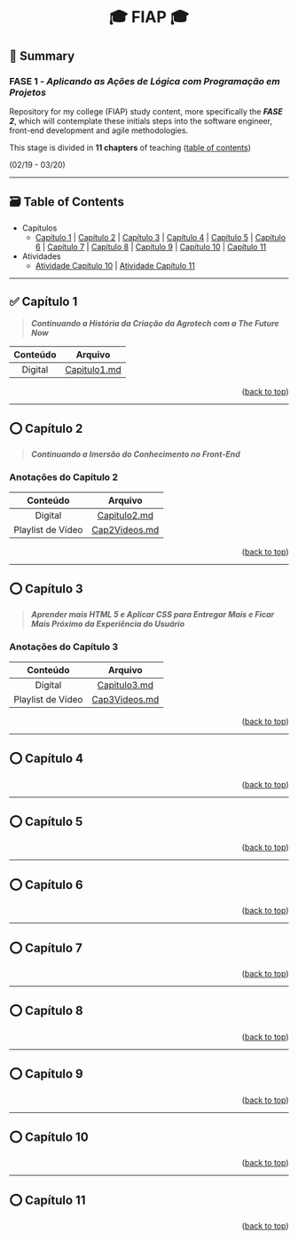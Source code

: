 <div name="readme-top">
  <h1 align=center>🎓 FIAP 🎓</h1>
</div> 

## 📌 Summary

### FASE 1 - *Aplicando as Ações de Lógica com Programação em Projetos*

Repository for my college (FIAP) study content, more specifically the ***FASE 2***, which will contemplate these initials steps into the software engineer, front-end development and agile methodologies.

This stage is divided in **11 chapters** of teaching ([table of contents](#table-of-contents))

(02/19 - 03/20)

<hr name="table-of-contents">

## 🗃️ Table of Contents

- Capítulos
  - [Capítulo 1](#capitulo1) | [Capítulo 2](#capitulo2) | [Capítulo 3](#capitulo3) | [Capítulo 4](#capitulo4) | [Capítulo 5](#capitulo5) | [Capítulo 6](#capitulo6) | [Capítulo 7](#capitulo7) | [Capítulo 8](#capitulo8) | [Capítulo 9](#capitulo9) | [Capítulo 10](#capitulo10) | [Capítulo 11](#capitulo11)
- Atividades
  - [Atividade Capítulo 10]() | [Atividade Capítulo 11]()

<hr name="capitulo1">

## ✅ Capítulo 1

>***Continuando a História da Criação da Agrotech com a The Future Now***

| Conteúdo | Arquivo |
| :---: | :---: |
| Digital | [Capitulo1.md](./Capitulos/Capitulo1/Capitulo1.md) |

<p align="right">(<a href="#readme-top">back to top</a>)

<hr name="capitulo2">

## ⭕ Capítulo 2

>***Continuando a Imersão do Conhecimento no Front-End***

### Anotações do Capítulo 2

| Conteúdo | Arquivo |
| :---: | :---: |
| Digital | [Capitulo2.md](./Capitulos/Capitulo2/Capitulo2.md) |
| Playlist de Vídeo | [Cap2Videos.md](./Capitulos/Capitulo2/Cap2Videos.md) |

<p align="right">(<a href="#readme-top">back to top</a>)

<hr name="capitulo3">

## ⭕ Capítulo 3

>***Aprender mais HTML 5 e Aplicar CSS para Entregar Mais e Ficar Mais Próximo da Experiência do Usuário***

### Anotações do Capítulo 3

| Conteúdo | Arquivo |
| :---: | :---: |
| Digital | [Capitulo3.md](./Capitulos/Capitulo3/Capitulo3.md) |
| Playlist de Vídeo | [Cap3Videos.md](./Capitulos/Capitulo3/Cap3Videos.md) |

<p align="right">(<a href="#readme-top">back to top</a>)

<hr name="capitulo4">

## ⭕ Capítulo 4

<p align="right">(<a href="#readme-top">back to top</a>)

<hr name="capitulo5">

## ⭕ Capítulo 5

<p align="right">(<a href="#readme-top">back to top</a>)

<hr name="capitulo6">

## ⭕ Capítulo 6

<p align="right">(<a href="#readme-top">back to top</a>)

<hr name="capitulo7">

## ⭕ Capítulo 7

<p align="right">(<a href="#readme-top">back to top</a>)

<hr name="capitulo8">

## ⭕ Capítulo 8

<p align="right">(<a href="#readme-top">back to top</a>)

<hr name="capitulo9">

## ⭕ Capítulo 9

<p align="right">(<a href="#readme-top">back to top</a>)

<hr name="capitulo10">

## ⭕ Capítulo 10

<p align="right">(<a href="#readme-top">back to top</a>)

<hr name="capitulo11">

## ⭕ Capítulo 11

<p align="right">(<a href="#readme-top">back to top</a>)
